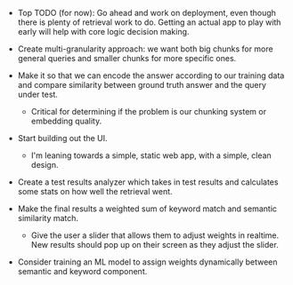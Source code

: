 - Top TODO (for now): Go ahead and work on deployment, even though there is plenty of retrieval work to do.
Getting an actual app to play with early will help with core logic decision making.



- Create multi-granularity approach: we want both big chunks for more general queries and smaller chunks for more specific ones.
- Make it so that we can encode the answer according to our training data and compare similarity between ground truth answer and the query under test.
    - Critical for determining if the problem is our chunking system or embedding quality.
- Start building out the UI.
    - I'm leaning towards a simple, static web app, with a simple, clean design.
- Create a test results analyzer which takes in test results and calculates some stats on how well the retrieval went.
- Make the final results a weighted sum of keyword match and semantic similarity match.
    - Give the user a slider that allows them to adjust weights in realtime. New results should pop up on their screen as they adjust the slider.
- Consider training an ML model to assign weights dynamically between semantic and keyword component.